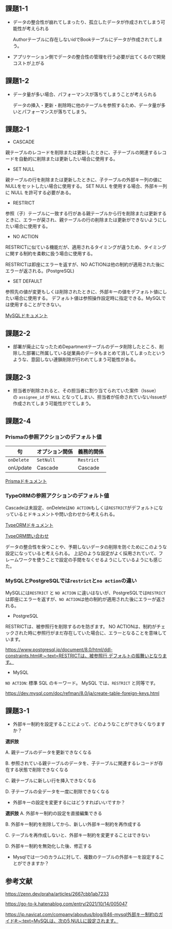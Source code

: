 ## 課題1-1
- データの整合性が崩れてしまったり、孤立したデータが作成されてしまう可能性が考えられる

  Authorテーブルに存在しないidでBookテーブルにデータが作成されてしまう。

- アプリケーション側でデータの整合性の管理を行う必要が出てくるので開発コストが上がる

## 課題1-2
- データ量が多い場合、パフォーマンスが落ちてしまうことが考えられる

  データの挿入・更新・削除時に他のテーブルを参照するため、データ量が多いとパフォーマンスが落ちてしまう。


## 課題2-1
- CASCADE

親テーブルのレコードを削除または更新したときに、子テーブルの関連するレコードを自動的に削除または更新したい場合に使用する。

- SET NULL

親テーブルの行を削除または更新したときに、子テーブルの外部キー列の値にNULLをセットしたい場合に使用する。
SET NULL を使用する場合、外部キー列に NULL を許可する必要がある。

- RESTRICT

参照（子）テーブルに一致する行がある親テーブルから行を削除または更新するときに、エラーが戻され、親テーブルの行の削除または更新ができないようにしたい場合に使用する。

- NO ACTION

RESTRICTに似ている機能だが、適用されるタイミングが違うため、タイミングに関する制約を柔軟に扱う場合に使用する。

RESTRICTは即座にエラーを返すが、NO ACTIONは他の制約が適用された後にエラーが返される。(PostgreSQL)

- SET DEFAULT

参照先の値が変更もしくは削除されたときに、外部キーの値をデフォルト値にしたい場合に使用する。
デフォルト値は参照操作設定時に指定できる。MySQLでは使用することができない。

[MySQLドキュメント](https://dev.mysql.com/doc/refman/8.0/ja/create-table-foreign-keys.html)


## 課題2-2
- 部署が廃止になったためDepartmentテーブルのデータ削除したところ、削除した部署に所属している従業員のデータもまとめて消してしまったというような、意図しない連鎖削除が行われてしまう可能性がある。

## 課題2-3
- 担当者が削除されると、その担当者に割り当てられていた案件（Issue）の `assignee_id` が `NULL` となってしまい、担当者が任命されていないIssueが作成されてしまう可能性がでてしまう。

## 課題2-4
### Prismaの参照アクションのデフォルト値

| **句** | **オプション関係** | **義務的関係** |
| --- | --- | --- |
| `onDelete` | `SetNull` | `Restrict` |
| onUpdate | Cascade | Cascade |

[Prismaドキュメント](https://www.prisma.io/docs/orm/prisma-schema/data-model/relations/referential-actions#referential-action-defaults)

### TypeORMの参照アクションのデフォルト値

Cascadeは未設定、onDeleteは`NO ACTION`もしくは`RESTRICT`がデフォルトになっているとドキュメントや問い合わせから考えられる。

[TypeORMドキュメント](https://typeorm.io/relations#cascade-options)

[TypeORM問い合わせ](https://github.com/typeorm/typeorm/issues/3059)

データの整合性を保つことや、予期しないデータの削除を防ぐためにこのような設定になっていると考えられる。
上記のような設定がよく採用されていて、フレームワークを使うことで設定の手間をなくせるようにしているようにも感じた。

### MySQLとPostgreSQLでは`restrict`と`no action`の違い

MySQLには`RESTRICT` と `NO ACTION` に違いはないが、PostgreSQLでは`RESTRICT`は即座にエラーを返すが、`NO ACTION`は他の制約が適用された後にエラーが返される。

- PostgreSQL

RESTRICTは、被参照行を削除するのを防ぎます。 NO ACTIONは、制約がチェックされた時に参照行がまだ存在していた場合に、エラーとなることを意味しています。

https://www.postgresql.jp/document/8.0/html/ddl-constraints.html#:~:text=RESTRICTは、被参照行,デフォルトの振舞いとなります。

- MySQL

`NO ACTION`: 標準 SQL のキーワード。 MySQL では、`RESTRICT` と同等です。

https://dev.mysql.com/doc/refman/8.0/ja/create-table-foreign-keys.html

## 課題3-1
- 外部キー制約を設定することによって、どのようなことができなくなりますか？

**選択肢**

A. 親テーブルのデータを更新できなくなる

B. 参照されている親テーブルのデータを、子テーブルに関連するレコードが存在する状態で削除できなくなる

C. 親テーブルに新しい行を挿入できなくなる

D. 子テーブルの全データを一度に削除できなくなる


- 外部キーの設定を変更するにはどうすればいいですか？

**選択肢**
A. 外部キー制約の設定を直接編集できる

B. 外部キー制約を削除してから、新しい外部キー制約を再作成する

C. テーブルを再作成しないと、外部キー制約を変更することはできない

D. 外部キー制約を無効化した後、修正する


- Mysqlでは一つのカラムに対して、複数のテーブルの外部キーを設定することができますか？


## 参考文献
https://zenn.dev/praha/articles/2667cbb1ab7233

https://go-to-k.hatenablog.com/entry/2021/10/14/005047

https://jp.navicat.com/company/aboutus/blog/846-mysql外部キー制約のガイド#:~:text=MySQLは、次の5,NULLに設定されます。
